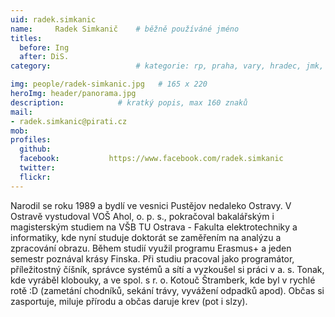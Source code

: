 ```yaml
---
uid: radek.simkanic
name:     Radek Simkanič  	# běžně používáné jméno
titles:
  before: Ing
  after: DiS.
category:                 	# kategorie: rp, praha, vary, hradec, jmk, senat

img: people/radek-simkanic.jpg   # 165 x 220
heroImg: header/panorama.jpg
description:           	# kratký popis, max 160 znaků
mail:
- radek.simkanic@pirati.cz
mob:			  
profiles:
  github:                 
  facebook: 		  https://www.facebook.com/radek.simkanic
  twitter: 		  
  flickr: 
---
```


Narodil se roku 1989 a bydlí ve vesnici Pustějov nedaleko Ostravy. V Ostravě vystudoval VOŠ Ahol, o. p. s., pokračoval bakalářským i magisterským studiem na VŠB TU Ostrava - Fakulta elektrotechniky a informatiky, kde nyní studuje doktorát se zaměřením na analýzu a zpracování obrazu. Během studií využil programu Erasmus+ a jeden semestr poznával krásy Finska. Při studiu pracoval jako programátor, příležitostný číšník, správce systémů a sítí a vyzkoušel si práci v a. s. Tonak, kde vyráběl klobouky, a ve spol. s r. o. Kotouč Štramberk, kde byl v rychlé rotě :D (zametání chodníků, sekání trávy, vyvážení odpadků apod). Občas si zasportuje, miluje přírodu a občas daruje krev (pot i slzy).


